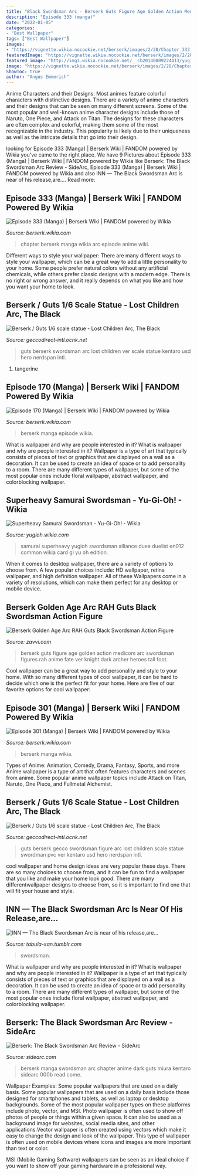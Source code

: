 ```yaml
---
title: "Black Swordsman Arc - Berserk Guts Figure Age Golden Action Medicom Arc Swordsman Figures Rah Anime Fate Ver Knight Dark Archer Heroes Tall Foot"
description: "Episode 333 (manga)"
date: "2022-01-05"
categories:
- "Best Wallpaper"
tags: ["Best Wallpaper"]
images:
- "https://vignette.wikia.nocookie.net/berserk/images/2/28/Chapter_333.jpg/revision/latest?cb=20140515212959"
featuredImage: "https://vignette.wikia.nocookie.net/berserk/images/2/28/Chapter_333.jpg/revision/latest?cb=20140515212959"
featured_image: "http://img3.wikia.nocookie.net/__cb20140809224413/yugioh/images/0/01/SuperheavySamuraiSwordsman-DUEA-EN-C-1E.png"
image: "https://vignette.wikia.nocookie.net/berserk/images/2/28/Chapter_333.jpg/revision/latest?cb=20140515212959"
ShowToc: true
author: "Angus Emmerich"
---
```



Anime Characters and their Designs: Most animes feature colorful characters with distinctive designs.
There are a variety of anime characters and their designs that can be seen on many different screens. Some of the most popular and well-known anime character designs include those of Naruto, One Piece, and Attack on Titan. The designs for these characters are often complex and colorful, making them some of the most recognizable in the industry. This popularity is likely due to their uniqueness as well as the intricate details that go into their design.

	

		
looking for Episode 333 (Manga) | Berserk Wiki | FANDOM powered by Wikia you've came to the right place. We have 9 Pictures about Episode 333 (Manga) | Berserk Wiki | FANDOM powered by Wikia like Berserk: The Black Swordsman Arc Review - SideArc, Episode 333 (Manga) | Berserk Wiki | FANDOM powered by Wikia and also INN — The Black Swordsman Arc is near of his release,are.... Read more:
		
    
## Episode 333 (Manga) | Berserk Wiki | FANDOM Powered By Wikia

<img loading=lazy src="https://vignette.wikia.nocookie.net/berserk/images/2/28/Chapter_333.jpg/revision/latest?cb=20140515212959" onerror="this.onerror=null;this.src='https://tse1.mm.bing.net/th?id=OIP.oH6PcDH8lzAQvjBy0L2higHaKd&amp;pid=15.1';" alt="Episode 333 (Manga) | Berserk Wiki | FANDOM powered by Wikia">

_Source: berserk.wikia.com_

>chapter berserk manga wikia arc episode anime wiki. 

	

Different ways to style your wallpaper:
There are many different ways to style your wallpaper, which can be a great way to add a little personality to your home. Some people prefer natural colors without any artificial chemicals, while others prefer classic designs with a modern edge. There is no right or wrong answer, and it really depends on what you like and how you want your home to look.

    
## Berserk / Guts 1/6 Scale Statue - Lost Children Arc, The Black

<img loading=lazy src="https://geccodirect-intl.ocnk.net/data/geccodirect-intl/product/20151028_9ff073.jpg" onerror="this.onerror=null;this.src='https://tse2.mm.bing.net/th?id=OIP.n_BzXH3ovRqG9tKz4GKvWAHaE8&amp;pid=15.1';" alt="Berserk / Guts 1/6 scale statue - Lost Children Arc, The Black">

_Source: geccodirect-intl.ocnk.net_

>guts berserk swordsman arc lost children ver scale statue kentaro usd hero nerdspan intl. 

	

1. tangerine 

    
## Episode 170 (Manga) | Berserk Wiki | FANDOM Powered By Wikia

<img loading=lazy src="https://vignette.wikia.nocookie.net/berserk/images/5/53/Chapter_170.jpg/revision/latest?cb=20170525183235" onerror="this.onerror=null;this.src='https://tse3.mm.bing.net/th?id=OIP.MNSNAAG5d55bcqFPrnhzJAHaK3&amp;pid=15.1';" alt="Episode 170 (Manga) | Berserk Wiki | FANDOM powered by Wikia">

_Source: berserk.wikia.com_

>berserk manga episode wikia. 

	

What is wallpaper and why are people interested in it?
What is wallpaper and why are people interested in it?
Wallpaper is a type of art that typically consists of pieces of text or graphics that are displayed on a wall as a decoration. It can be used to create an idea of space or to add personality to a room. There are many different types of wallpaper, but some of the most popular ones include floral wallpaper, abstract wallpaper, and colorblocking wallpaper.

    
## Superheavy Samurai Swordsman - Yu-Gi-Oh! - Wikia

<img loading=lazy src="http://img3.wikia.nocookie.net/__cb20140809224413/yugioh/images/0/01/SuperheavySamuraiSwordsman-DUEA-EN-C-1E.png" onerror="this.onerror=null;this.src='https://tse3.mm.bing.net/th?id=OIP.1epG6IJwEpFDoOjsMbPNiwHaKb&amp;pid=15.1';" alt="Superheavy Samurai Swordsman - Yu-Gi-Oh! - Wikia">

_Source: yugioh.wikia.com_

>samurai superheavy yugioh swordsman alliance duea duelist en012 common wikia card gi yu oh edition. 

	

When it comes to desktop wallpaper, there are a variety of options to choose from. A few popular choices include: HD wallpaper, retina wallpaper, and high definition wallpaper. All of these Wallpapers come in a variety of resolutions, which can make them perfect for any desktop or mobile device. 

    
## Berserk Golden Age Arc RAH Guts Black Swordsman Action Figure

<img loading=lazy src="https://s1.thcdn.com/productimg/960/960/11101202-1584285267873155.jpg" onerror="this.onerror=null;this.src='https://tse1.mm.bing.net/th?id=OIP.IjbLkhp_LLfTkDvpnTl5ZgHaHa&amp;pid=15.1';" alt="Berserk Golden Age Arc RAH Guts Black Swordsman Action Figure">

_Source: zavvi.com_

>berserk guts figure age golden action medicom arc swordsman figures rah anime fate ver knight dark archer heroes tall foot. 

	

Cool wallpaper can be a great way to add personality and style to your home. With so many different types of cool wallpaper, it can be hard to decide which one is the perfect fit for your home. Here are five of our favorite options for cool wallpaper: 

    
## Episode 301 (Manga) | Berserk Wiki | FANDOM Powered By Wikia

<img loading=lazy src="https://vignette.wikia.nocookie.net/berserk/images/f/fe/301.jpg/revision/latest?cb=20170515011313" onerror="this.onerror=null;this.src='https://tse2.mm.bing.net/th?id=OIP.oxCWtMnpEcRugA5EzsQ3IwHaLa&amp;pid=15.1';" alt="Episode 301 (Manga) | Berserk Wiki | FANDOM powered by Wikia">

_Source: berserk.wikia.com_

>berserk manga wikia. 

	

Types of Anime: Animation, Comedy, Drama, Fantasy, Sports, and more
Anime wallpaper is a type of art that often features characters and scenes from anime. Some popular anime wallpaper topics include Attack on Titan, Naruto, One Piece, and Fullmetal Alchemist.

    
## Berserk / Guts 1/6 Scale Statue - Lost Children Arc, The Black

<img loading=lazy src="https://geccodirect-intl.ocnk.net/data/geccodirect-intl/product/20151028_5bfc2f.jpg" onerror="this.onerror=null;this.src='https://tse4.mm.bing.net/th?id=OIP.2l_VGQyFDZFMRg4cDm8f_AHaLH&amp;pid=15.1';" alt="Berserk / Guts 1/6 scale statue - Lost Children Arc, The Black">

_Source: geccodirect-intl.ocnk.net_

>guts berserk gecco swordsman figure arc lost children scale statue swordman pvc ver kentaro usd hero nerdspan intl. 

	

cool wallpaper and home design ideas are very popular these days. There are so many choices to choose from, and it can be fun to find a wallpaper that you like and make your home look good. There are many differentwallpaper designs to choose from, so it is important to find one that will fit your house and style.

    
## INN — The Black Swordsman Arc Is Near Of His Release,are...

<img loading=lazy src="https://64.media.tumblr.com/6a04922b3add00ff2af836b1cd25dd74/tumblr_o6gj6uESmE1vt5xuco1_1280.jpg" onerror="this.onerror=null;this.src='https://tse2.mm.bing.net/th?id=OIP.XCdqKPV-r37r8T4aVgSm-wHaJB&amp;pid=15.1';" alt="INN — The Black Swordsman Arc is near of his release,are...">

_Source: tabula-san.tumblr.com_

>swordsman. 

	

What is wallpaper and why are people interested in it?
What is wallpaper and why are people interested in it?
Wallpaper is a type of art that typically consists of pieces of text or graphics that are displayed on a wall as a decoration. It can be used to create an idea of space or to add personality to a room. There are many different types of wallpaper, but some of the most popular ones include floral wallpaper, abstract wallpaper, and colorblocking wallpaper.

    
## Berserk: The Black Swordsman Arc Review - SideArc

<img loading=lazy src="https://i0.wp.com/sidearc.com/wp-content/uploads/2016/10/Berserk-v01c02p154-155copy.jpg?fit=1500%2C1100&amp;ssl=1" onerror="this.onerror=null;this.src='https://tse1.mm.bing.net/th?id=OIP.mdwWoRGM4XkCboWZWf_j_AHaFb&amp;pid=15.1';" alt="Berserk: The Black Swordsman Arc Review - SideArc">

_Source: sidearc.com_

>berserk manga swordsman arc chapter anime dark guts miura kentaro sidearc 000b read come. 

	

Wallpaper Examples: Some popular wallpapers that are used on a daily basis.
Some popular wallpapers that are used on a daily basis include those designed for smartphones and tablets, as well as laptop or desktop backgrounds. Some of the most popular wallpaper types on these platforms include photo, vector, and MSI. 
Photo wallpaper is often used to show off photos of people or things within a given space. It can also be used as a background image for websites, social media sites, and other applications.Vector wallpaper is often created using vectors which make it easy to change the design and look of the wallpaper. This type of wallpaper is often used on mobile devices where icons and images are more important than text or color. 

MSI (Mobile Gaming Software) wallpapers can be seen as an ideal choice if you want to show off your gaming hardware in a professional way.

